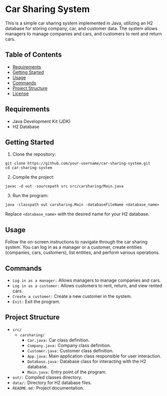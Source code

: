 # Car Sharing System
This is a simple car sharing system implemented in Java, utilizing an H2 database for storing company, car, and customer data. The system allows managers to manage companies and cars, and customers to rent and return cars.

## Table of Contents
- [Requirements](#requirements)
- [Getting Started](#getting-started)
- [Usage](#usage)
- [Commands](#commands)
- [Project Structure](#project-structure)
- [License](#license)

## Requirements
* Java Development Kit (JDK)
* H2 Database

## Getting Started
1. Clone the repository:
```shell
git clone https://github.com/your-username/car-sharing-system.git
cd car-sharing-system
```
2. Compile the project:
```shell
javac -d out -sourcepath src src/carsharing/Main.java
```
3. Run the program:
```shell
java -classpath out carsharing.Main -databaseFileName <database_name>
```
Replace `<database_name>` with the desired name for your H2 database.

## Usage
Follow the on-screen instructions to navigate through the car sharing system. You can log in as a manager or a customer, create entities (companies, cars, customers), list entities, and perform various operations.

## Commands
* `Log in as a manager:` Allows managers to manage companies and cars.
* `Log in as a customer:` Allows customers to rent, return, and view rented cars.
* `Create a customer:` Create a new customer in the system.
* `Exit:` Exit the program.

## Project Structure
* `src/` 
  * `carsharing/` 
    * `Car.java:` Car class definition. 
    * `Company.java:` Company class definition.
    * `Customer.java:` Customer class definition.
    * `App.java:` Main application class responsible for user interaction.
    * `Database.java:` Database class for interacting with the H2 database.
    * `Main.java:` Entry point of the program.
* `out/:` Compiled classes directory.
* `data/:` Directory for H2 database files.
* `README.md:` Project documentation.